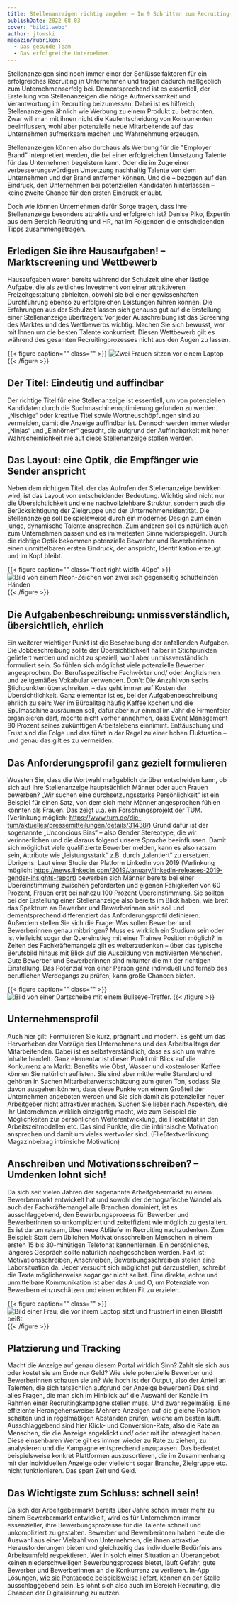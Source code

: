 ```yaml
---
title: Stellenanzeigen richtig angehen – In 9 Schritten zum Recruiting-Erfolg
publishDate: 2022-08-03
cover: "bild1.webp"
author: jtomski
magazin/rubriken:
  - Das gesunde Team
  - Das erfolgreiche Unternehmen
---
```


Stellenanzeigen sind noch immer einer der Schlüsselfaktoren für ein
erfolgreiches Recruiting in Unternehmen und tragen dadurch maßgeblich zum
Unternehmenserfolg bei. Dementsprechend ist es essentiell, der Erstellung von
Stellenanzeigen die nötige Aufmerksamkeit und Verantwortung im Recruiting
beizumessen. Dabei ist es hilfreich, Stellenanzeigen ähnlich wie Werbung zu
einem Produkt zu betrachten. Zwar will man mit ihnen nicht die Kaufentscheidung
von Konsumenten beeinflussen, wohl aber potenzielle neue Mitarbeitende auf das
Unternehmen aufmerksam machen und Wahrnehmung erzeugen.

Stellenanzeigen können also durchaus als Werbung für die "Employer Brand"
interpretiert werden, die bei einer erfolgreichen Umsetzung Talente für das
Unternehmen begeistern kann. Oder die im Zuge einer verbesserungswürdigen
Umsetzung nachhaltig Talente von dem Unternehmen und der Brand entfernen können.
Und die – bezogen auf den Eindruck, den Unternehmen bei potenziellen Kandidaten
hinterlassen – keine zweite Chance für den ersten Eindruck erlaubt.

Doch wie können Unternehmen dafür Sorge tragen, dass ihre Stellenanzeige
besonders attraktiv und erfolgreich ist? Denise Piko, Expertin aus dem Bereich
Recruiting und HR, hat im Folgenden die entscheidenden Tipps zusammengetragen.

## Erledigen Sie ihre Hausaufgaben! – Marktscreening und Wettbewerb

Hausaufgaben waren bereits während der Schulzeit eine eher lästige Aufgabe, die
als zeitliches Investment von einer attraktiveren Freizeitgestaltung abhielten,
obwohl sie bei einer gewissenhaften Durchführung ebenso zu erfolgreichen
Leistungen führen können. Die Erfahrungen aus der Schulzeit lassen sich genauso
gut auf die Erstellung einer Stellenanzeige übertragen: Vor jeder Ausschreibung
ist das Screening des Marktes und des Wettbewerbs wichtig. Machen Sie sich
bewusst, wer mit Ihnen um die besten Talente konkurriert. Diesen Wettbewerb gilt
es während des gesamten Recruitingprozesses nicht aus den Augen zu lassen.

{{< figure caption="" class="" >}}
<img src="bild2.webp" alt="Zwei Frauen sitzen vor einem Laptop" />
{{< /figure >}}

## Der Titel: Eindeutig und auffindbar

Der richtige Titel für eine Stellenanzeige ist essentiell, um von potenziellen
Kandidaten durch die Suchmaschinenoptimierung gefunden zu werden. „Nischige“
oder kreative Titel sowie Wortneuschöpfungen sind zu vermeiden, damit die
Anzeige auffindbar ist. Dennoch werden immer wieder „Ninjas“ und „Einhörner“
gesucht, die aufgrund der Auffindbarkeit mit hoher Wahrscheinlichkeit nie auf
diese Stellenanzeige stoßen werden.

## Das Layout: eine Optik, die Empfänger wie Sender anspricht

Neben dem richtigen Titel, der das Aufrufen der Stellenanzeige bewirken wird,
ist das Layout von entscheidender Bedeutung. Wichtig sind nicht nur die
Übersichtlichkeit und eine nachvollziehbare Struktur, sondern auch die
Berücksichtigung der Zielgruppe und der Unternehmensidentität. Die
Stellenanzeige soll beispielsweise durch ein modernes Design zum einen junge,
dynamische Talente ansprechen. Zum anderen soll es natürlich auch zum
Unternehmen passen und es im weitesten Sinne widerspiegeln. Durch die richtige
Optik bekommen potenzielle Bewerber und Bewerberinnen einen unmittelbaren ersten
Eindruck, der anspricht, Identifikation erzeugt und im Kopf bleibt.

{{< figure caption="" class="float right width-40pc" >}}
<img src="bild3.webp" alt="Bild von einem Neon-Zeichen von zwei sich gegenseitig schüttelnden Händen" />
{{< /figure >}}

## Die Aufgabenbeschreibung: unmissverständlich, übersichtlich, ehrlich

Ein weiterer wichtiger Punkt ist die Beschreibung der anfallenden Aufgaben. Die
Jobbeschreibung sollte der Übersichtlichkeit halber in Stichpunkten geliefert
werden und nicht zu speziell, wohl aber unmissverständlich formuliert sein. So
fühlen sich möglichst viele potenzielle Bewerber angesprochen. Do:
Berufsspezifische Fachwörter und/ oder Anglizismen und zeitgemäßes Vokabular
verwenden. Don’t: Die Anzahl von sechs Stichpunkten überschreiten, – das geht
immer auf Kosten der Übersichtlichkeit. Ganz elementar ist es, bei der
Aufgabenbeschreibung ehrlich zu sein: Wer im Büroalltag häufig Kaffee kochen und
die Spülmaschine ausräumen soll, dafür aber nur einmal im Jahr die Firmenfeier
organisieren darf, möchte nicht vorher annehmen, dass Event Management 80
Prozent seines zukünftigen Arbeitslebens einnimmt. Enttäuschung und Frust sind
die Folge und das führt in der Regel zu einer hohen Fluktuation – und genau das
gilt es zu vermeiden.

## Das Anforderungsprofil ganz gezielt formulieren

Wussten Sie, dass die Wortwahl maßgeblich darüber entscheiden kann, ob sich auf
Ihre Stellenanzeige hauptsächlich Männer oder auch Frauen bewerben? „Wir suchen
eine durchsetzungsstarke Persönlichkeit“ ist ein Beispiel für einen Satz, von
dem sich mehr Männer angesprochen fühlen könnten als Frauen. Das zeigt u.a. ein
Forschungsprojekt der TUM. (Verlinkung möglich:
https://www.tum.de/die-tum/aktuelles/pressemitteilungen/details/31438/) Grund
dafür ist der sogenannte „Unconcious Bias“ – also Gender Stereotype, die wir
verinnerlichen und die daraus folgend unsere Sprache beeinflussen. Damit sich
möglichst viele qualifizierte Bewerber melden, kann es also ratsam sein,
Attribute wie „leistungsstark“ z.B. durch „talentiert“ zu ersetzen. Übrigens:
Laut einer Studie der Platform LinkedIn von 2019 (Verlinkung möglich:
https://news.linkedin.com/2019/January/linkedin-releases-2019-gender-insights-report)
bewerben sich Männer bereits bei einer Übereinstimmung zwischen geforderten und
eigenen Fähigkeiten von 60 Prozent, Frauen erst bei nahezu 100 Prozent
Übereinstimmung. Sie sollten bei der Erstellung einer Stellenanzeige also
bereits im Blick haben, wie breit das Spektrum an Bewerber und Bewerberinnen
sein soll und dementsprechend differenziert das Anforderungsprofil definieren.
Außerdem stellen Sie sich die Frage: Was sollen Bewerber und Bewerberinnen genau
mitbringen? Muss es wirklich ein Studium sein oder ist vielleicht sogar der
Quereinstieg mit einer Trainee Position möglich? In Zeiten des Fachkräftemangels
gilt es weiterzudenken – über das typische Berufsbild hinaus mit Blick auf die
Ausbildung von motivierten Menschen. Gute Bewerber und Bewerberinnen sind
mitunter die mit der richtigen Einstellung. Das Potenzial von einer Person ganz
individuell und fernab des beruflichen Werdegangs zu prüfen, kann große Chancen
bieten.

{{< figure caption="" class="" >}}
<img src="bild4.webp" alt="Bild von einer Dartscheibe mit einem Bullseye-Treffer." />
{{< /figure >}}

## Unternehmensprofil

Auch hier gilt: Formulieren Sie kurz, prägnant und modern. Es geht um das
Hervorheben der Vorzüge des Unternehmens und des Arbeitsalltags der
Mitarbeitenden. Dabei ist es selbstverständlich, dass es sich um wahre Inhalte
handelt. Ganz elementar ist dieser Punkt mit Blick auf die Konkurrenz am Markt:
Benefits wie Obst, Wasser und kostenloser Kaffee können Sie natürlich auflisten.
Sie sind aber mittlerweile Standard und gehören in Sachen
Mitarbeiterwertschätzung zum guten Ton, sodass Sie davon ausgehen können, dass
diese Punkte von einem Großteil der Unternehmen angeboten werden und Sie sich
damit als potenzieller neuer Arbeitgeber nicht attraktiver machen. Suchen Sie
lieber nach Aspekten, die ihr Unternehmen wirklich einzigartig macht, wie zum
Beispiel die Möglichkeiten zur persönlichen Weiterentwicklung, die Flexibilität
in den Arbeitszeitmodellen etc. Das sind Punkte, die die intrinsische Motivation
ansprechen und damit um vieles wertvoller sind. (Fließtextverlinkung
Magazinbeitrag intrinsiche Motivation)

## Anschreiben und Motivationsschreiben? – Umdenken lohnt sich!

Da sich seit vielen Jahren der sogenannte Arbeitgebermarkt zu einem
Bewerbermarkt entwickelt hat und sowohl der demografische Wandel als auch der
Fachkräftemangel alle Branchen dominiert, ist es ausschlaggebend, den
Bewerbungsprozess für Bewerber und Bewerberinnen so unkompliziert und
zeiteffizient wie möglich zu gestalten. Es ist darum ratsam, über neue Abläufe
im Recruiting nachzudenken. Zum Beispiel: Statt dem üblichen
Motivationsschreiben Menschen in einem ersten 15 bis 30-minütigen Telefonat
kennenlernen. Ein persönliches, längeres Gespräch sollte natürlich nachgeschoben
werden. Fakt ist: Motivationsschreiben, Anschreiben, Bewerbungsschreiben stellen
eine Laborsituation da. Jeder versucht sich möglichst gut darzustellen, schreibt
die Texte möglicherweise sogar gar nicht selbst. Eine direkte, echte und
unmittelbare Kommunikation ist aber das A und O, um Potenziale von Bewerbern
einzuschätzen und einen echten Fit zu erzielen.

{{< figure caption="" class="" >}}
<img src="bild5.webp" alt="Bild einer Frau, die vor ihrem Laptop sitzt und frustriert in einen Bleistift beißt." />
{{< /figure >}}

## Platzierung und Tracking

Macht die Anzeige auf genau diesem Portal wirklich Sinn? Zahlt sie sich aus oder
kostet sie am Ende nur Geld? Wie viele potenzielle Bewerber und Bewerberinnen
schauen sie an? Wie hoch ist der Output, also der Anteil an Talenten, die sich
tatsächlich aufgrund der Anzeige bewerben? Das sind alles Fragen, die man sich
im Hinblick auf die Auswahl der Kanäle im Rahmen einer Recruitingkampagne
stellen muss. Und zwar regelmäßig. Eine effiziente Herangehensweise: Mehrere
Anzeigen auf die gleiche Position schalten und in regelmäßigen Abständen prüfen,
welche am besten läuft. Ausschlaggebend sind hier Klick- und Conversion-Rate,
also die Rate an Menschen, die die Anzeige angeklickt und/ oder mit ihr
interagiert haben. Diese einsehbaren Werte gilt es immer wieder zu Rate zu
ziehen, zu analysieren und die Kampagne entsprechend anzupassen. Das bedeutet
beispielsweise konkret Plattformen auszusortieren, die im Zusammenhang mit der
individuellen Anzeige oder vielleicht sogar Branche, Zielgruppe etc. nicht
funktionieren. Das spart Zeit und Geld.

## Das Wichtigste zum Schluss: schnell sein!

Da sich der Arbeitgebermarkt bereits über Jahre schon immer mehr zu einem
Bewerbermarkt entwickelt, wird es für Unternehmen immer essenzieller, ihre
Bewerbungsprozesse für die Talente schnell und unkompliziert zu gestalten.
Bewerber und Bewerberinnen haben heute die Auswahl aus einer Vielzahl von
Unternehmen, die ihnen attraktive Herausforderungen bieten und gleichzeitig das
individuelle Bedürfnis ans Arbeitsumfeld respektieren. Wer in solch einer
Situation an Überangebot keinen niederschwelligen Bewerbungsprozess bietet,
läuft Gefahr, gute Bewerber und Bewerberinnen an die Konkurrenz zu verlieren.
In-App Lösungen, [wie sie Pentacode beispielsweise
liefert](https://pentacode.app/news/update_v1.22/), können an der Stelle
ausschlaggebend sein. Es lohnt sich also auch im Bereich Recruiting, die Chancen
der Digitalisierung zu nutzen.
